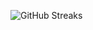 ![GitHub Streaks](https://github-streaks-mqc9.onrender.com/streak/happilli/image?theme=midnight&cache_bust=1743670747&lang=ja)
